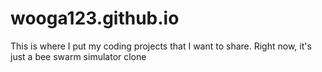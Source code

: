 # wooga123.github.io
This is where I put my coding projects that I want to share. Right now, it's just a bee swarm simulator clone
